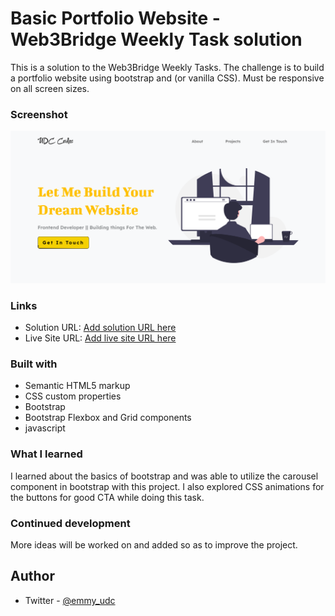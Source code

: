 # Basic Portfolio Website - Web3Bridge Weekly Task solution

This is a solution to the Web3Bridge Weekly Tasks. The challenge is to build a portfolio website using bootstrap and (or vanilla CSS). Must be responsive on all screen sizes.

### Screenshot

![](/PortfolioSS.png)

### Links

- Solution URL: [Add solution URL here](https://your-solution-url.com)
- Live Site URL: [Add live site URL here](https://your-live-site-url.com)

### Built with

- Semantic HTML5 markup
- CSS custom properties
- Bootstrap
- Bootstrap Flexbox and Grid components
- javascript

### What I learned

I learned about the basics of bootstrap and was able to utilize the carousel component in bootstrap with this project. I also explored CSS animations for the buttons for good CTA while doing this task.

### Continued development

More ideas will be worked on and added so as to improve the project.

## Author

- Twitter - [@emmy_udc](https://www.twitter.com/@emmy_udc)

